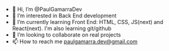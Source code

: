 - 👋 Hi, I’m @PaulGamarraDev
- 👀 I’m interested in Back End development
- 🌱 I’m currently learning Front End: HTML, CSS, JS(next) and React(next). I'm also learning git/github
- 💞️ I’m looking to collaborate on real projects
- 📫 How to reach me paulgamarra.dev@gmail.com

<!---
PaulGamarraDev/PaulGamarraDev is a ✨ special ✨ repository because its `README.md` (this file) appears on your GitHub profile.
You can click the Preview link to take a look at your changes.
--->
